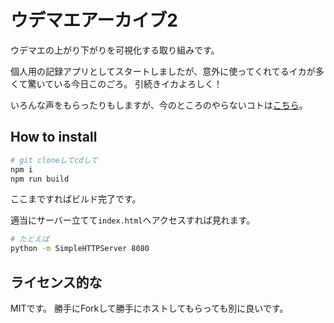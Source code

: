 # ウデマエアーカイブ2
ウデマエの上がり下がりを可視化する取り組みです。

個人用の記録アプリとしてスタートしましたが、意外に使ってくれてるイカが多くて驚いている今日このごろ。
引続きイカよろしく！

いろんな声をもらったりもしますが、今のところのやらないコトは[こちら](https://github.com/leader22/ika-rchive/issues/17)。

## How to install
```sh
# git cloneしてcdして
npm i
npm run build
```

ここまですればビルド完了です。

適当にサーバー立てて`index.html`へアクセスすれば見れます。

```sh
# たとえば
python -m SimpleHTTPServer 8080
```

## ライセンス的な
MITです。
勝手にForkして勝手にホストしてもらっても別に良いです。
